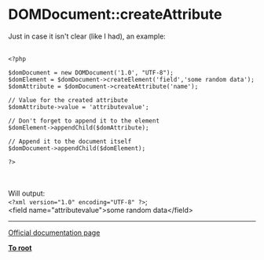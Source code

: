 # DOMDocument::createAttribute



Just in case it isn&apos;t clear (like I had), an example:<br><br>

```
<?php

$domDocument = new DOMDocument('1.0', "UTF-8");
$domElement = $domDocument->createElement('field','some random data');
$domAttribute = $domDocument->createAttribute('name');

// Value for the created attribute
$domAttribute->value = 'attributevalue';

// Don't forget to append it to the element
$domElement->appendChild($domAttribute);

// Append it to the document itself
$domDocument->appendChild($domElement);

?>
```
<br><br>Will output:<br>``<?xml version="1.0" encoding="UTF-8" ?>``;<br>&lt;field name="attributevalue"&gt;some random data&lt;/field&gt;  

---

[Official documentation page](https://www.php.net/manual/en/domdocument.createattribute.php)

**[To root](/README.md)**